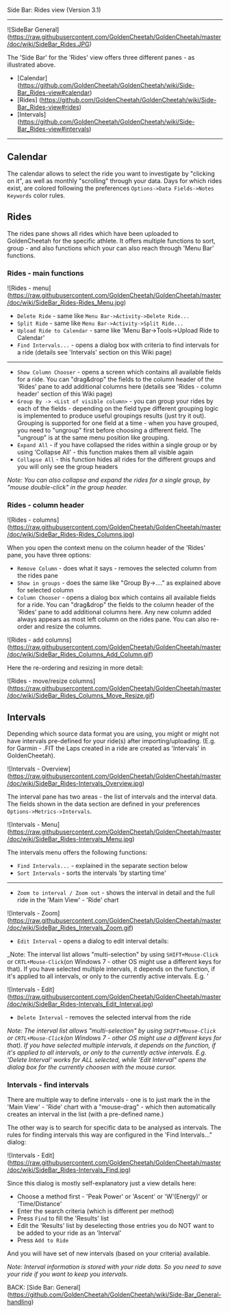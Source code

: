 Side Bar: Rides view (Version 3.1)
***

![SideBar General] (https://raw.githubusercontent.com/GoldenCheetah/GoldenCheetah/master/doc/wiki/SideBar_Rides.JPG)

The 'Side Bar' for the 'Rides' view offers three different panes - as illustrated above.

* [Calendar] (https://github.com/GoldenCheetah/GoldenCheetah/wiki/Side-Bar_Rides-view#calendar)
* [Rides] (https://github.com/GoldenCheetah/GoldenCheetah/wiki/Side-Bar_Rides-view#rides)
* [Intervals] (https://github.com/GoldenCheetah/GoldenCheetah/wiki/Side-Bar_Rides-view#intervals)

***

## Calendar

The calendar allows to select the ride you want to investigate by "clicking on it", as well as monthly "scrolling" through your data. Days for which rides exist, are colored following the preferences `Options->Data Fields->Notes Keywords` color rules. 

## Rides

The rides pane shows all rides which have been uploaded to GoldenCheetah for the specific athlete. It offers multiple functions to sort, group - and also functions which your can also reach through 'Menu Bar' functions.

### Rides - main functions

![Rides - menu] (https://raw.githubusercontent.com/GoldenCheetah/GoldenCheetah/master/doc/wiki/SideBar_Rides-Rides_Menu.jpg)

* `Delete Ride` - same like `Menu Bar->Activity->Delete Ride...`
* `Split Ride` -  same like `Menu Bar->Activity->Split Ride...`
* `Upload Ride to Calendar` - same like 'Menu Bar->Tools->Upload Ride to Calendar'
* `Find Intervals...` - opens a dialog box with criteria to find intervals for a ride (details see 'Intervals' section on this Wiki page)
***
* `Show Column Chooser` - opens a screen which contains all available fields for a ride. You can "drag&drop" the fields to the column header of the 'Rides' pane to add additional columns here (details see 'Rides - column header' section of this Wiki page)
* `Group By -> <List of visible column>` - you can group your rides by each of the fields - depending on the field type different grouping logic is implemented to produce useful groupings results (just try it out). Grouping is supported for one field at a time - when you have grouped, you need to "ungroup" first before choosing a different field. The "ungroup" is at the same menu position like grouping.
* `Expand All` - if you have collapsed the rides within a single group or by using 'Collapse All' - this function makes them all visible again
* `Collapse All` - this function hides all rides for the different groups and you will only see the group headers

_Note: You can also collapse and expand the rides for a single group, by "mouse double-click" in the group header._

### Rides - column header

![Rides - columns] (https://raw.githubusercontent.com/GoldenCheetah/GoldenCheetah/master/doc/wiki/SideBar_Rides-Rides_Columns.jpg)

When you open the context menu on the column header of the 'Rides' pane, you have three options:

* `Remove Column` - does what it says - removes the selected column from the rides pane
* `Show in groups` - does the same like "Group By->...." as explained above for selected column 
* `Column Chooser` - opens a dialog box which contains all available fields for a ride. You can "drag&drop" the fields to the column header of the 'Rides' pane to add additional columns here. Any new column added always appears as most left column on the rides pane. You can also re-order and resize the columns.

![Rides - add columns] (https://raw.githubusercontent.com/GoldenCheetah/GoldenCheetah/master/doc/wiki/SideBar_Rides_Columns_Add_Column.gif)

Here the re-ordering and resizing in more detail:

![Rides - move/resize columns] (https://raw.githubusercontent.com/GoldenCheetah/GoldenCheetah/master/doc/wiki/SideBar_Rides_Columns_Move_Resize.gif)

## Intervals

Depending which source data format you are using, you might or might not have intervals pre-defined for your ride(s) after importing/uploading. (E.g. for Garmin - .FIT the Laps created in a ride are created as 'Intervals' in GoldenCheetah).

![Intervals - Overview] (https://raw.githubusercontent.com/GoldenCheetah/GoldenCheetah/master/doc/wiki/SideBar_Rides-Intervals_Overview.jpg)

The interval pane has two areas - the list of intervals and the interval data. The fields shown in the data section are defined in your preferences `Options->Metrics->Intervals`.

![Intervals - Menu] (https://raw.githubusercontent.com/GoldenCheetah/GoldenCheetah/master/doc/wiki/SideBar_Rides-Intervals_Menu.jpg)

The intervals menu offers the following functions:

* `Find Intervals...` - explained in the separate section below
* `Sort Intervals` - sorts the intervals 'by starting time'
***
* `Zoom to interval / Zoom out` - shows the interval in detail and the full ride in the 'Main View' - 'Ride' chart

![Intervals - Zoom] (https://raw.githubusercontent.com/GoldenCheetah/GoldenCheetah/master/doc/wiki/SideBar_Rides_Intervals_Zoom.gif)

* `Edit Interval` - opens a dialog to edit interval details:

_Note: The interval list allows "multi-selection" by using `SHIFT+Mouse-Click` or `CRTL+Mouse-Click`(on Windows 7 - other OS might use a different keys for that). If you have selected multiple intervals, it depends on the function, if it's applied to all intervals, or only to the currently active intervals. E.g. '

![Intervals - Edit] (https://raw.githubusercontent.com/GoldenCheetah/GoldenCheetah/master/doc/wiki/SideBar_Rides-Intervals_Edit_Interval.jpg)

* `Delete Interval` - removes the selected interval from the ride

_Note: The interval list allows "multi-selection" by using `SHIFT+Mouse-Click` or `CRTL+Mouse-Click`(on Windows 7 - other OS might use a different keys for that). If you have selected multiple intervals, it depends on the function, if it's applied to all intervals, or only to the currently active intervals. E.g. 'Delete Interval' works for ALL selected, while 'Edit Interval" opens the dialog box for the currently choosen with the mouse cursor._


### Intervals - find intervals

There are multiple way to define intervals - one is to just mark the in the 'Main View' - 'Ride' chart with a "mouse-drag" - which then automatically creates an interval in the list (with a pre-defined name.)

The other way is to search for specific data to be analysed as intervals. The rules for finding intervals this way are configured in the 'Find Intervals..." dialog:

![Intervals - Edit] (https://raw.githubusercontent.com/GoldenCheetah/GoldenCheetah/master/doc/wiki/SideBar_Rides-Intervals_Find.jpg)

Since this dialog is mostly self-explanatory just a view details here:

* Choose a method first - 'Peak Power' or 'Ascent' or 'W'(Energy)' or 'Time/Distance'
* Enter the search criteria (which is different per method)
* Press `Find` to fill the 'Results' list
* Edit the 'Results' list by deselecting those entries you do NOT want to be added to your ride as an 'Interval'
* Press `Add to Ride`

And you will have set of new intervals (based on your criteria) available.

_Note: Interval information is stored with your ride data. So you need to save your ride if you want to keep you intervals._

BACK: [Side Bar: General] (https://github.com/GoldenCheetah/GoldenCheetah/wiki/Side-Bar_General-handling)